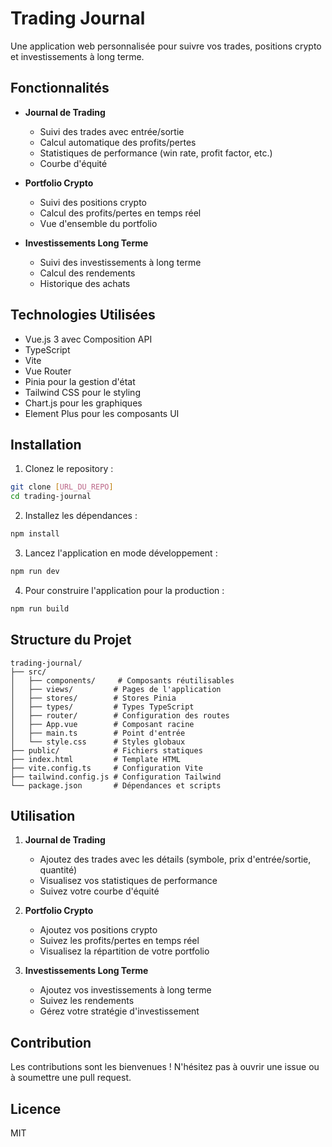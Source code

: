 # Trading Journal

Une application web personnalisée pour suivre vos trades, positions crypto et investissements à long terme.

## Fonctionnalités

- **Journal de Trading**
  - Suivi des trades avec entrée/sortie
  - Calcul automatique des profits/pertes
  - Statistiques de performance (win rate, profit factor, etc.)
  - Courbe d'équité

- **Portfolio Crypto**
  - Suivi des positions crypto
  - Calcul des profits/pertes en temps réel
  - Vue d'ensemble du portfolio

- **Investissements Long Terme**
  - Suivi des investissements à long terme
  - Calcul des rendements
  - Historique des achats

## Technologies Utilisées

- Vue.js 3 avec Composition API
- TypeScript
- Vite
- Vue Router
- Pinia pour la gestion d'état
- Tailwind CSS pour le styling
- Chart.js pour les graphiques
- Element Plus pour les composants UI

## Installation

1. Clonez le repository :
```bash
git clone [URL_DU_REPO]
cd trading-journal
```

2. Installez les dépendances :
```bash
npm install
```

3. Lancez l'application en mode développement :
```bash
npm run dev
```

4. Pour construire l'application pour la production :
```bash
npm run build
```

## Structure du Projet

```
trading-journal/
├── src/
│   ├── components/     # Composants réutilisables
│   ├── views/         # Pages de l'application
│   ├── stores/        # Stores Pinia
│   ├── types/         # Types TypeScript
│   ├── router/        # Configuration des routes
│   ├── App.vue        # Composant racine
│   ├── main.ts        # Point d'entrée
│   └── style.css      # Styles globaux
├── public/            # Fichiers statiques
├── index.html         # Template HTML
├── vite.config.ts     # Configuration Vite
├── tailwind.config.js # Configuration Tailwind
└── package.json       # Dépendances et scripts
```

## Utilisation

1. **Journal de Trading**
   - Ajoutez des trades avec les détails (symbole, prix d'entrée/sortie, quantité)
   - Visualisez vos statistiques de performance
   - Suivez votre courbe d'équité

2. **Portfolio Crypto**
   - Ajoutez vos positions crypto
   - Suivez les profits/pertes en temps réel
   - Visualisez la répartition de votre portfolio

3. **Investissements Long Terme**
   - Ajoutez vos investissements à long terme
   - Suivez les rendements
   - Gérez votre stratégie d'investissement

## Contribution

Les contributions sont les bienvenues ! N'hésitez pas à ouvrir une issue ou à soumettre une pull request.

## Licence

MIT
